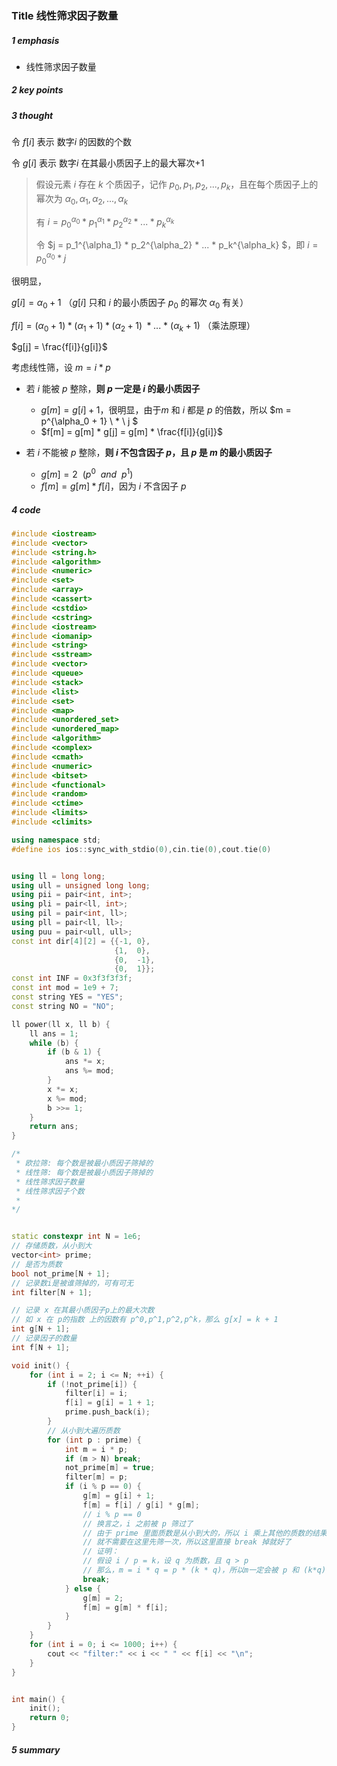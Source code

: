 ### Title 线性筛求因子数量

##### 1 emphasis

- 线性筛求因子数量



##### 2 key points

 

##### 3 thought

令 $f[i]$ 表示 数字$i$ 的因数的个数

令 $g[i]$ 表示 数字$i$ 在其最小质因子上的最大幂次+1

> 假设元素 $i$ 存在 $k$ 个质因子，记作 $p_0,p_1,p_2,...,p_k$，且在每个质因子上的幂次为 $\alpha_0,\alpha_1,\alpha_2,...,\alpha_k$
>
> 有  $i=p_0^{\alpha_0} * p_1^{\alpha_1} * p_2^{\alpha_2} * ... * p_k^{\alpha_k}$
>
> 令 $j = p_1^{\alpha_1} * p_2^{\alpha_2} * ... * p_k^{\alpha_k} $，即 $i = p_0^{\alpha_0} * j$

很明显，

$g[i] = \alpha_0 + 1$ （$g[i]$ 只和 $i$ 的最小质因子 $p_0$ 的幂次 $\alpha_0$ 有关）

$f[i] = (\alpha_0 + 1) * (\alpha_1 + 1) * (\alpha_2 + 1) \ * ... \ * \ (\alpha_k + 1)$ （乘法原理）

$g[j] = \frac{f[i]}{g[i]}$

考虑线性筛，设 $m = i * p$

- 若 $i$ 能被 $p$ 整除，**则 $p$ 一定是 $i$  的最小质因子**

  - $g[m] = g[i] + 1$，很明显，由于$m$ 和 $i$ 都是 $p$  的倍数，所以 $m = p^{\alpha_0 + 1} \ * \  j $
  - $f[m] = g[m] * g[j] = g[m] * \frac{f[i]}{g[i]}$

- 若 $i$ 不能被 $p$ 整除，**则 $i$ 不包含因子 $p$，且 $p$ 是 $m$ 的最小质因子**

  - $g[m] = 2 \ \ (p^0 \ \ and \ \ p^1)$
  - $f[m] = g[m] * f[i]$，因为 $i$ 不含因子 $p$

  



##### 4 code

```cpp
#include <iostream>
#include <vector>
#include <string.h>
#include <algorithm>
#include <numeric>
#include <set>
#include <array>
#include <cassert>
#include <cstdio>
#include <cstring>
#include <iostream>
#include <iomanip>
#include <string>
#include <sstream>
#include <vector>
#include <queue>
#include <stack>
#include <list>
#include <set>
#include <map>
#include <unordered_set>
#include <unordered_map>
#include <algorithm>
#include <complex>
#include <cmath>
#include <numeric>
#include <bitset>
#include <functional>
#include <random>
#include <ctime>
#include <limits>
#include <climits>

using namespace std;
#define ios ios::sync_with_stdio(0),cin.tie(0),cout.tie(0)


using ll = long long;
using ull = unsigned long long;
using pii = pair<int, int>;
using pli = pair<ll, int>;
using pil = pair<int, ll>;
using pll = pair<ll, ll>;
using puu = pair<ull, ull>;
const int dir[4][2] = {{-1, 0},
                       {1,  0},
                       {0,  -1},
                       {0,  1}};
const int INF = 0x3f3f3f3f;
const int mod = 1e9 + 7;
const string YES = "YES";
const string NO = "NO";

ll power(ll x, ll b) {
    ll ans = 1;
    while (b) {
        if (b & 1) {
            ans *= x;
            ans %= mod;
        }
        x *= x;
        x %= mod;
        b >>= 1;
    }
    return ans;
}

/*
 * 欧拉筛: 每个数是被最小质因子筛掉的
 * 线性筛: 每个数是被最小质因子筛掉的
 * 线性筛求因子数量
 * 线性筛求因子个数
 * 
*/


static constexpr int N = 1e6;
// 存储质数，从小到大
vector<int> prime;
// 是否为质数
bool not_prime[N + 1];
// 记录数i是被谁筛掉的，可有可无
int filter[N + 1];

// 记录 x 在其最小质因子p上的最大次数
// 如 x 在 p的指数 上的因数有 p^0,p^1,p^2,p^k，那么 g[x] = k + 1
int g[N + 1];
// 记录因子的数量
int f[N + 1];

void init() {
    for (int i = 2; i <= N; ++i) {
        if (!not_prime[i]) {
            filter[i] = i;
            f[i] = g[i] = 1 + 1;
            prime.push_back(i);
        }
        // 从小到大遍历质数
        for (int p : prime) {
            int m = i * p;
            if (m > N) break;
            not_prime[m] = true;
            filter[m] = p;
            if (i % p == 0) {
                g[m] = g[i] + 1;
                f[m] = f[i] / g[i] * g[m];
                // i % p == 0
                // 换言之，i 之前被 p 筛过了
                // 由于 prime 里面质数是从小到大的，所以 i 乘上其他的质数的结果 一定会被 p 筛掉
                // 就不需要在这里先筛一次，所以这里直接 break 掉就好了
              	// 证明：
              	// 假设 i / p = k，设 q 为质数，且 q > p 
              	// 那么，m = i * q = p * (k * q)，所以m一定会被 p 和 (k*q) 筛掉
                break;
            } else {
                g[m] = 2;
                f[m] = g[m] * f[i];
            }
        }
    }
    for (int i = 0; i <= 1000; i++) {
        cout << "filter:" << i << " " << f[i] << "\n";
    }
}


int main() {
    init();
    return 0;
}
```



##### 5 summary

